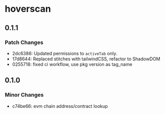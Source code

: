 # hoverscan

## 0.1.1

### Patch Changes

- 2dc6386: Updated permissions to `activeTab` only.
- 17d8644: Replaced stitches with tailwindCSS, refactor to ShadowDOM
- 0255718: fixed ci workflow, use pkg version as tag_name

## 0.1.0

### Minor Changes

- c74be66: evm chain address/contract lookup

